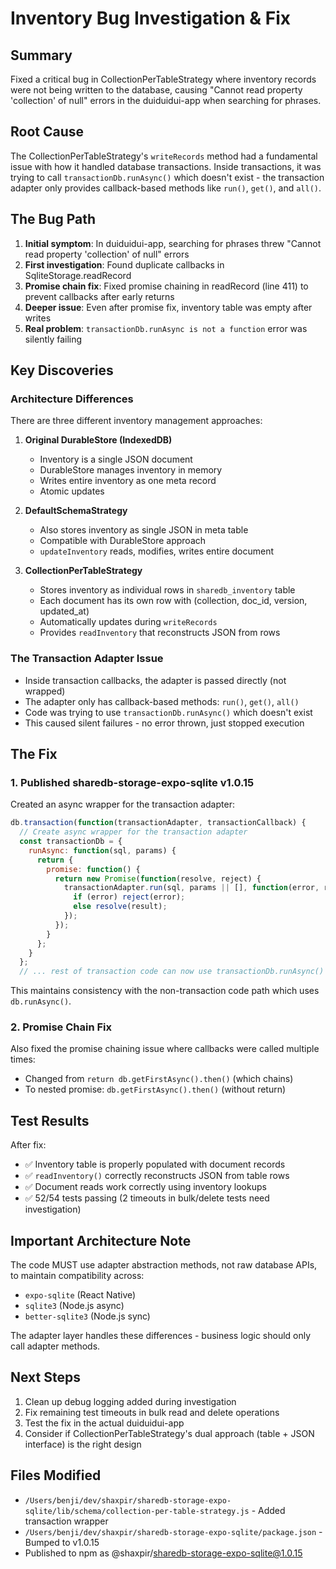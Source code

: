 # Inventory Bug Investigation & Fix

## Summary
Fixed a critical bug in CollectionPerTableStrategy where inventory records were not being written to the database, causing "Cannot read property 'collection' of null" errors in the duiduidui-app when searching for phrases.

## Root Cause
The CollectionPerTableStrategy's `writeRecords` method had a fundamental issue with how it handled database transactions. Inside transactions, it was trying to call `transactionDb.runAsync()` which doesn't exist - the transaction adapter only provides callback-based methods like `run()`, `get()`, and `all()`.

## The Bug Path
1. **Initial symptom**: In duiduidui-app, searching for phrases threw "Cannot read property 'collection' of null" errors
2. **First investigation**: Found duplicate callbacks in SqliteStorage.readRecord 
3. **Promise chain fix**: Fixed promise chaining in readRecord (line 411) to prevent callbacks after early returns
4. **Deeper issue**: Even after promise fix, inventory table was empty after writes
5. **Real problem**: `transactionDb.runAsync is not a function` error was silently failing

## Key Discoveries

### Architecture Differences
There are three different inventory management approaches:

1. **Original DurableStore (IndexedDB)**
   - Inventory is a single JSON document
   - DurableStore manages inventory in memory
   - Writes entire inventory as one meta record
   - Atomic updates

2. **DefaultSchemaStrategy** 
   - Also stores inventory as single JSON in meta table
   - Compatible with DurableStore approach
   - `updateInventory` reads, modifies, writes entire document

3. **CollectionPerTableStrategy**
   - Stores inventory as individual rows in `sharedb_inventory` table
   - Each document has its own row with (collection, doc_id, version, updated_at)
   - Automatically updates during `writeRecords`
   - Provides `readInventory` that reconstructs JSON from rows

### The Transaction Adapter Issue
- Inside transaction callbacks, the adapter is passed directly (not wrapped)
- The adapter only has callback-based methods: `run()`, `get()`, `all()`
- Code was trying to use `transactionDb.runAsync()` which doesn't exist
- This caused silent failures - no error thrown, just stopped execution

## The Fix

### 1. Published sharedb-storage-expo-sqlite v1.0.15
Created an async wrapper for the transaction adapter:

```javascript
db.transaction(function(transactionAdapter, transactionCallback) {
  // Create async wrapper for the transaction adapter
  const transactionDb = {
    runAsync: function(sql, params) {
      return {
        promise: function() {
          return new Promise(function(resolve, reject) {
            transactionAdapter.run(sql, params || [], function(error, result) {
              if (error) reject(error);
              else resolve(result);
            });
          });
        }
      };
    }
  };
  // ... rest of transaction code can now use transactionDb.runAsync()
```

This maintains consistency with the non-transaction code path which uses `db.runAsync()`.

### 2. Promise Chain Fix
Also fixed the promise chaining issue where callbacks were called multiple times:
- Changed from `return db.getFirstAsync().then()` (which chains)
- To nested promise: `db.getFirstAsync().then()` (without return)

## Test Results
After fix:
- ✅ Inventory table is properly populated with document records
- ✅ `readInventory()` correctly reconstructs JSON from table rows  
- ✅ Document reads work correctly using inventory lookups
- ✅ 52/54 tests passing (2 timeouts in bulk/delete tests need investigation)

## Important Architecture Note
The code MUST use adapter abstraction methods, not raw database APIs, to maintain compatibility across:
- `expo-sqlite` (React Native)
- `sqlite3` (Node.js async)
- `better-sqlite3` (Node.js sync)

The adapter layer handles these differences - business logic should only call adapter methods.

## Next Steps
1. Clean up debug logging added during investigation
2. Fix remaining test timeouts in bulk read and delete operations
3. Test the fix in the actual duiduidui-app
4. Consider if CollectionPerTableStrategy's dual approach (table + JSON interface) is the right design

## Files Modified
- `/Users/benji/dev/shaxpir/sharedb-storage-expo-sqlite/lib/schema/collection-per-table-strategy.js` - Added transaction wrapper
- `/Users/benji/dev/shaxpir/sharedb-storage-expo-sqlite/package.json` - Bumped to v1.0.15
- Published to npm as @shaxpir/sharedb-storage-expo-sqlite@1.0.15